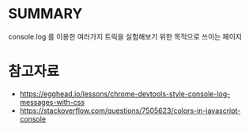 # SUMMARY
console.log 를 이용한 여러가지 트릭을 실험해보기 위한 목적으로 쓰이는 페이지

# 참고자료

* https://egghead.io/lessons/chrome-devtools-style-console-log-messages-with-css
* https://stackoverflow.com/questions/7505623/colors-in-javascript-console

